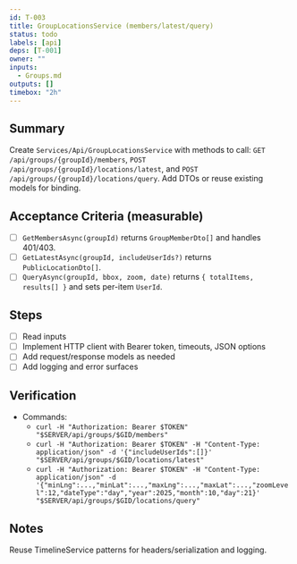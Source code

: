 ```yaml
---
id: T-003
title: GroupLocationsService (members/latest/query)
status: todo
labels: [api]
deps: [T-001]
owner: ""
inputs:
  - Groups.md
outputs: []
timebox: "2h"
---
```


## Summary
Create `Services/Api/GroupLocationsService` with methods to call:
`GET /api/groups/{groupId}/members`, `POST /api/groups/{groupId}/locations/latest`, and `POST /api/groups/{groupId}/locations/query`. Add DTOs or reuse existing models for binding.

## Acceptance Criteria (measurable)
- [ ] `GetMembersAsync(groupId)` returns `GroupMemberDto[]` and handles 401/403.
- [ ] `GetLatestAsync(groupId, includeUserIds?)` returns `PublicLocationDto[]`.
- [ ] `QueryAsync(groupId, bbox, zoom, date)` returns `{ totalItems, results[] }` and sets per-item `UserId`.

## Steps
- [ ] Read inputs
- [ ] Implement HTTP client with Bearer token, timeouts, JSON options
- [ ] Add request/response models as needed
- [ ] Add logging and error surfaces

## Verification
- Commands:
  - `curl -H "Authorization: Bearer $TOKEN" "$SERVER/api/groups/$GID/members"`
  - `curl -H "Authorization: Bearer $TOKEN" -H "Content-Type: application/json" -d '{"includeUserIds":[]}' "$SERVER/api/groups/$GID/locations/latest"`
  - `curl -H "Authorization: Bearer $TOKEN" -H "Content-Type: application/json" -d '{"minLng":...,"minLat":...,"maxLng":...,"maxLat":...,"zoomLevel":12,"dateType":"day","year":2025,"month":10,"day":21}' "$SERVER/api/groups/$GID/locations/query"`

## Notes
Reuse TimelineService patterns for headers/serialization and logging.

